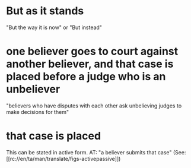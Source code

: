 # But as it stands

"But the way it is now" or "But instead"

# one believer goes to court against another believer, and that case is placed before a judge who is an unbeliever

"believers who have disputes with each other ask unbelieving judges to make decisions for them"

# that case is placed

This can be stated in active form. AT: "a believer submits that case" (See: [[rc://en/ta/man/translate/figs-activepassive]])

